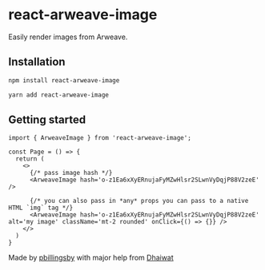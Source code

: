 # react-arweave-image

Easily render images from Arweave.

## Installation

```bash
npm install react-arweave-image

yarn add react-arweave-image
```

## Getting started

```tsx
import { ArweaveImage } from 'react-arweave-image';

const Page = () => {
  return (
    <>
      {/* pass image hash */}
      <ArweaveImage hash='o-z1Ea6xXyERnujaFyMZwHlsr2SLwnVyDqjP88V2zeE' />
      
      {/* you can also pass in *any* props you can pass to a native HTML `img` tag */}
      <ArweaveImage hash='o-z1Ea6xXyERnujaFyMZwHlsr2SLwnVyDqjP88V2zeE' alt='my image' className='mt-2 rounded' onClick={() => {}} />
    </>
  )
}
```

Made by [pbillingsby](https://twitter.com/pbillingsby_eth) with major help from [Dhaiwat](https://twitter.com/dhaiwat10)